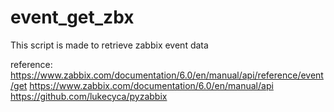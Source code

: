# event_get_zbx
This script is made to retrieve zabbix event data

reference:
https://www.zabbix.com/documentation/6.0/en/manual/api/reference/event/get
https://www.zabbix.com/documentation/6.0/en/manual/api
https://github.com/lukecyca/pyzabbix
